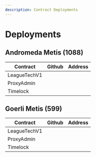 ```yaml
---
description: Contract Deployments
---
```


# Deployments

## Andromeda Metis (1088)

| Contract     | Github | Address |
| ------------ | ------ | ------- |
| LeagueTechV1 |        |         |
| ProxyAdmin   |        |         |
| Timelock     |        |         |

## Goerli Metis (599)

| Contract     | Github | Address |
| ------------ | ------ | ------- |
| LeagueTechV1 |        |         |
| ProxyAdmin   |        |         |
| Timelock     |        |         |
